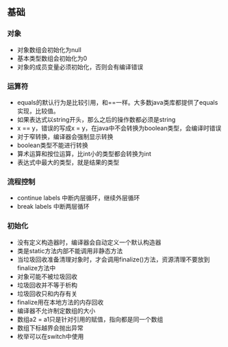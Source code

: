 ## 基础
### 对象
- 对象数组会初始化为null
- 基本类型数组会初始化为0
- 对象的成员变量必须初始化，否则会有编译错误

### 运算符
- equals的默认行为是比较引用，和==一样。大多数java类库都提供了equals实现，比较值。
- 如果表达式以string开头，那么之后的操作数都必须是string
- x == y，错误的写成x = y，在java中不会转换为boolean类型，会编译时错误
- 对于窄转换，编译器会强制显示转换
- boolean类型不能进行转换
- 算术运算和按位运算，比int小的类型都会转换为int
- 表达式中最大的类型，就是结果的类型

### 流程控制
- continue labels 中断内层循环，继续外层循环
- break labels 中断两层循环

### 初始化
- 没有定义构造器时，编译器会自动定义一个默认构造器
- 类是static方法内部不能调用非静态方法
- 当垃圾回收准备清理对象时，才会调用finalize()方法，资源清理不要放到finalize方法中
- 对象可能不被垃圾回收
- 垃圾回收并不等于析构
- 垃圾回收只和内存有关
- finalize用在本地方法的内存回收
- 编译器不允许制定数组的大小
- 数组a2 = a1只是针对引用的赋值，指向都是同一个数组
- 数组下标越界会抛出异常
- 枚举可以在switch中使用